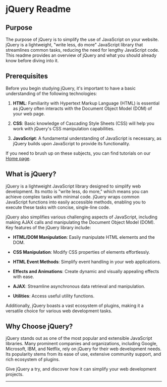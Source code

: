# jQuery Readme

## Purpose
The purpose of jQuery is to simplify the use of JavaScript on your website. jQuery is a lightweight, "write less, do more" JavaScript library that streamlines common tasks, reducing the need for lengthy JavaScript code. This readme provides an overview of jQuery and what you should already know before diving into it.

## Prerequisites
Before you begin studying jQuery, it's important to have a basic understanding of the following technologies:

1. **HTML**: Familiarity with Hypertext Markup Language (HTML) is essential as jQuery often interacts with the Document Object Model (DOM) of your web page.

2. **CSS**: Basic knowledge of Cascading Style Sheets (CSS) will help you work with jQuery's CSS manipulation capabilities.

3. **JavaScript**: A fundamental understanding of JavaScript is necessary, as jQuery builds upon JavaScript to provide its functionality.

If you need to brush up on these subjects, you can find tutorials on our [Home page](https://www.example.com/tutorials).

## What is jQuery?
jQuery is a lightweight JavaScript library designed to simplify web development. Its motto is "write less, do more," which means you can achieve complex tasks with minimal code. jQuery wraps common JavaScript functions into easily accessible methods, enabling you to execute these tasks with concise, single-line code.

jQuery also simplifies various challenging aspects of JavaScript, including making AJAX calls and manipulating the Document Object Model (DOM). Key features of the jQuery library include:

- **HTML/DOM Manipulation**: Easily manipulate HTML elements and the DOM.

- **CSS Manipulation**: Modify CSS properties of elements effortlessly.

- **HTML Event Methods**: Simplify event handling in your web applications.

- **Effects and Animations**: Create dynamic and visually appealing effects with ease.

- **AJAX**: Streamline asynchronous data retrieval and manipulation.

- **Utilities**: Access useful utility functions.

Additionally, jQuery boasts a vast ecosystem of plugins, making it a versatile choice for various web development tasks.

## Why Choose jQuery?
jQuery stands out as one of the most popular and extensible JavaScript libraries. Many prominent companies and organizations, including Google, Microsoft, IBM, and Netflix, rely on jQuery for their web development needs. Its popularity stems from its ease of use, extensive community support, and rich ecosystem of plugins.

Give jQuery a try, and discover how it can simplify your web development projects.

---